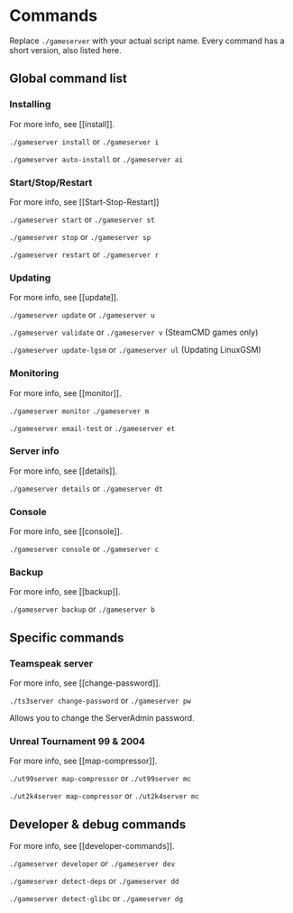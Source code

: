 # Commands

Replace `./gameserver` with your actual script name. Every command has a short version, also listed here.

## Global command list

### Installing

For more info, see \[\[install\]\].

`./gameserver install` or `./gameserver i`

`./gameserver auto-install` or `./gameserver ai`

### Start/Stop/Restart

For more info, see \[\[Start-Stop-Restart\]\]

`./gameserver start` or `./gameserver st`

`./gameserver stop` or `./gameserver sp`

`./gameserver restart` or `./gameserver r`

### Updating

For more info, see \[\[update\]\].

`./gameserver update` or `./gameserver u`

`./gameserver validate` or `./gameserver v` \(SteamCMD games only\)

`./gameserver update-lgsm` or `./gameserver ul` \(Updating LinuxGSM\)

### Monitoring

For more info, see \[\[monitor\]\].

`./gameserver monitor` `./gameserver m`

`./gameserver email-test` or `./gameserver et`

### Server info

For more info, see \[\[details\]\].

`./gameserver details` or `./gameserver dt`

### Console

For more info, see \[\[console\]\].

`./gameserver console` or `./gameserver c`

### Backup

For more info, see \[\[backup\]\].

`./gameserver backup` or `./gameserver b`

## Specific commands

### Teamspeak server

For more info, see \[\[change-password\]\].

`./ts3server change-password` or `./gameserver pw`

Allows you to change the ServerAdmin password.

### Unreal Tournament 99 & 2004

For more info, see \[\[map-compressor\]\].

`./ut99server map-compressor` or `./ut99server mc`

`./ut2k4server map-compressor` or `./ut2k4server mc`

## Developer & debug commands

For more info, see \[\[developer-commands\]\].

`./gameserver developer` or `./gameserver dev`

`./gameserver detect-deps` or `./gameserver dd`

`./gameserver detect-glibc` or `./gameserver dg`



